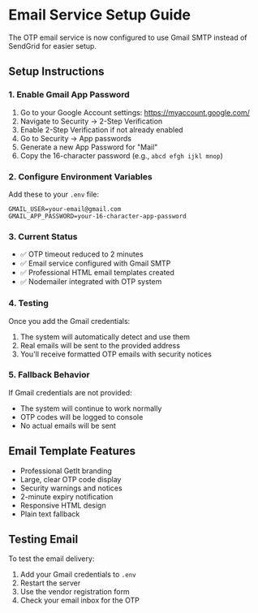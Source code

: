 # Email Service Setup Guide

The OTP email service is now configured to use Gmail SMTP instead of SendGrid for easier setup.

## Setup Instructions

### 1. Enable Gmail App Password
1. Go to your Google Account settings: https://myaccount.google.com/
2. Navigate to Security → 2-Step Verification
3. Enable 2-Step Verification if not already enabled
4. Go to Security → App passwords
5. Generate a new App Password for "Mail"
6. Copy the 16-character password (e.g., `abcd efgh ijkl mnop`)

### 2. Configure Environment Variables
Add these to your `.env` file:

```
GMAIL_USER=your-email@gmail.com
GMAIL_APP_PASSWORD=your-16-character-app-password
```

### 3. Current Status
- ✅ OTP timeout reduced to 2 minutes
- ✅ Email service configured with Gmail SMTP
- ✅ Professional HTML email templates created
- ✅ Nodemailer integrated with OTP system

### 4. Testing
Once you add the Gmail credentials:
1. The system will automatically detect and use them
2. Real emails will be sent to the provided address
3. You'll receive formatted OTP emails with security notices

### 5. Fallback Behavior
If Gmail credentials are not provided:
- The system will continue to work normally
- OTP codes will be logged to console
- No actual emails will be sent

## Email Template Features
- Professional GetIt branding
- Large, clear OTP code display
- Security warnings and notices
- 2-minute expiry notification
- Responsive HTML design
- Plain text fallback

## Testing Email
To test the email delivery:
1. Add your Gmail credentials to `.env`
2. Restart the server
3. Use the vendor registration form
4. Check your email inbox for the OTP